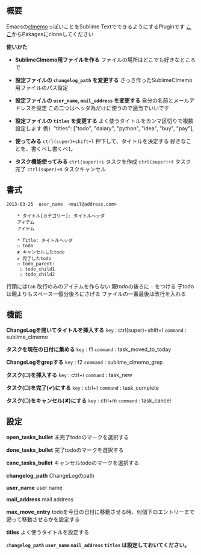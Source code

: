 ## 概要

Emacsの[clmemo](http://www.bookshelf.jp/texi/clmemo/clmemo.html)っぽいことをSublime TextでできるようにするPluginです
[ここ](https://github.com/shibainurou/SublimeClmemo)からPakagesにcloneしてください

__使いかた__

* __SublimeClmemo用ファイルを作る__
ファイルの場所はどこでも好きなところで

* __設定ファイルの `changelog_path` を変更する__
さっき作ったSublimeClmemo用ファイルのパス設定

* __設定ファイルの `user_name`, `mail_address` を変更する__
自分の名前とメールアドレスを設定
この二つはヘッダ為だけに使うので適当でいいです

* __設定ファイルの `titles` を変更する__
よく使うタイトルをカンマ区切りで複数設定します
例）"titles": ["todo", "daiary", "python", "idea", "buy", "pay"],

* __使ってみる__
`ctrl(super)+shift+l` 押下して、タイトルを決定する
好きなことを、書くべし書くべし


* __タスク機能使ってみる__
`ctrl(super)+i` タスクを作成
`ctrl(super)+t` タスク完了
`ctrl(super)+m` タスクキャンセル

## 書式

```
2013-03-25  user_name  <mail@address.com>

	* タイトル[カテゴリー]: タイトルヘッダ
	アイテム
	アイテム

	* Title: タイトルヘッダ
	☐ todo
	✘ キャンセルしたtodo
	✔ 完了したtodo
	☐ todo_parent:
	 ☐ todo_child1
	 ☐ todo_child2

```

行頭には`tab`
改行のみのアイテムを作らない
親todoの後ろに `:` をつける
子todoは親よりもスペース一個分後ろにさげる
ファイルの一番最後は改行を入れる

## 機能

__ChangeLogを開いてタイトルを挿入する__
`key` : ctrl(super)+shift+l
`command` : sublime_clmemo

__タスクを現在の日付に集める__
`key` : f1
`command` : task_moved_to_today

__ChangeLogをgrepする__
`key` : f2
`command` : sublime_clmemo_grep

__タスク(☐)を挿入する__
`key` : ctrl+i
`command` : task_new

__タスク(☐)を完了(✔)にする__
`key` : ctrl+t
`command` : task_complete

__タスク(☐)をキャンセル(✘)にする__
`key` : ctrl+m
`command` : task_cancel

## 設定

__open_tasks_bullet__
未完了todoのマークを選択する

__done_tasks_bullet__
完了todoのマークを選択する

__canc_tasks_bullet__
キャンセルtodoのマークを選択する

__changelog_path__
ChangeLogのpath

__user_name__
user name

__mail_address__
mail address

__max_move_entry__
todoを今日の日付に移動させる時、何個下のエントリーまで遡って移動させるかを設定する

__titles__
よく使うタイトルを設定する

__`changelog_path` `user_name` `mail_address` `titles` は設定しておいてください。__
